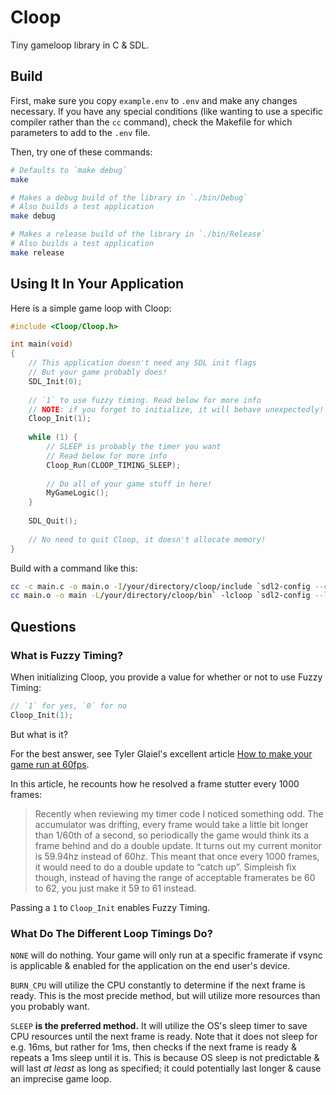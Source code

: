 # Cloop

Tiny gameloop library in C &amp; SDL.

## Build

First, make sure you copy `example.env` to `.env` and make any changes necessary. If you have any special conditions (like wanting to use a specific compiler rather than the `cc` command), check the Makefile for which parameters to add to the `.env` file.

Then, try one of these commands:

```bash
# Defaults to `make debug`
make

# Makes a debug build of the library in `./bin/Debug`
# Also builds a test application
make debug

# Makes a release build of the library in `./bin/Release`
# Also builds a test application
make release
```

## Using It In Your Application

Here is a simple game loop with Cloop:

```c
#include <Cloop/Cloop.h>

int main(void)
{
    // This application doesn't need any SDL init flags
    // But your game probably does!
    SDL_Init(0);
    
    // `1` to use fuzzy timing. Read below for more info
    // NOTE: if you forget to initialize, it will behave unexpectedly!
    Cloop_Init(1);
    
    while (1) {
        // SLEEP is probably the timer you want
        // Read below for more info
        Cloop_Run(CLOOP_TIMING_SLEEP);
        
        // Do all of your game stuff in here!
        MyGameLogic();
    }
    
    SDL_Quit();
    
    // No need to quit Cloop, it doesn't allocate memory!
}
```

Build with a command like this:

```bash
cc -c main.c -o main.o -I/your/directory/cloop/include `sdl2-config --cflags`
cc main.o -o main -L/your/directory/cloop/bin` -lcloop `sdl2-config --libs`
```

## Questions

### What is Fuzzy Timing?

When initializing Cloop, you provide a value for whether or not to use Fuzzy Timing:

```c
// `1` for yes, `0` for no
Cloop_Init(1);
```

But what is it?

For the best answer, see Tyler Glaiel's excellent article [How to make your game run at 60fps](https://medium.com/@tglaiel/how-to-make-your-game-run-at-60fps-24c61210fe75).

In this article, he recounts how he resolved a frame stutter every 1000 frames:

> Recently when reviewing my timer code I noticed something odd. The accumulator was drifting, every frame would take a little bit longer than 1/60th of a second, so periodically the game would think its a frame behind and do a double update. It turns out my current monitor is 59.94hz instead of 60hz. This meant that once every 1000 frames, it would need to do a double update to “catch up”. Simpleish fix though, instead of having the range of acceptable framerates be 60 to 62, you just make it 59 to 61 instead.

Passing a `1` to `Cloop_Init` enables Fuzzy Timing.

### What Do The Different Loop Timings Do?

`NONE` will do nothing. Your game will only run at a specific framerate if vsync is applicable &amp; enabled for the application on the end user's device.

`BURN_CPU` will utilize the CPU constantly to determine if the next frame is ready. This is the most precide method, but will utilize more resources than you probably want.

`SLEEP` **is the preferred method.** It will utilize the OS's sleep timer to save CPU resources until the next frame is ready. Note that it does not sleep for e.g. 16ms, but rather for 1ms, then checks if the next frame is ready & repeats a 1ms sleep until it is. This is because OS sleep is not predictable &amp; will last *at least* as long as specified; it could potentially last longer &amp; cause an imprecise game loop.
